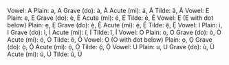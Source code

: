 Vowel: A
Plain: a, A
Grave (do): à, À
Acute (mi): á, Á
Tilde: ã, Ã
Vowel: E
Plain: e, E
Grave (do): è, È
Acute (mi): é, É
Tilde: ẽ, Ẽ
Vowel: Ẹ (E with dot below)
Plain: ẹ, Ẹ
Grave (do): ẹ̀, Ẹ̀
Acute (mi): ẹ́, Ẹ́
Tilde: ẹ̃, Ẹ̃
Vowel: I
Plain: i, I
Grave (do): ì, Ì
Acute (mi): í, Í
Tilde: ĩ, Ĩ
Vowel: O
Plain: o, O
Grave (do): ò, Ò
Acute (mi): ó, Ó
Tilde: õ, Õ
Vowel: Ọ (O with dot below)
Plain: ọ, Ọ
Grave (do): ọ̀, Ọ̀
Acute (mi): ọ́, Ọ́
Tilde: ọ̃, Ọ̃
Vowel: U
Plain: u, U
Grave (do): ù, Ù
Acute (mi): ú, Ú
Tilde: ũ, Ũ
